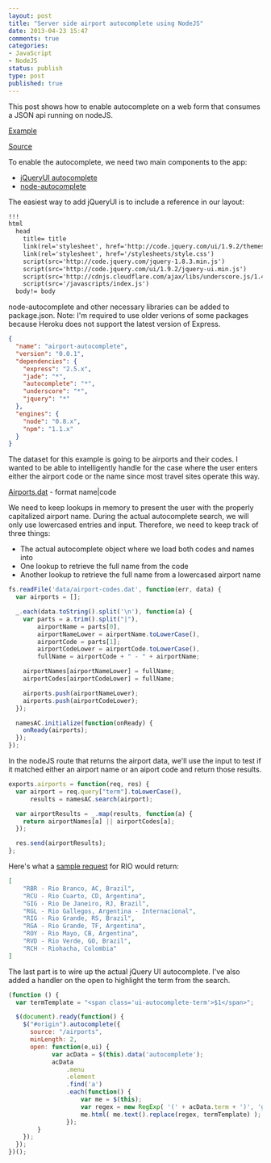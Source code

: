 ```yaml
---
layout: post
title: "Server side airport autocomplete using NodeJS"
date: 2013-04-23 15:47
comments: true
categories: 
- JavaScript 
- NodeJS
status: publish
type: post
published: true
---
```


This post shows how to enable autocomplete on a web form that consumes a JSON api running on nodeJS.

[Example](http://airport-autocomplete.herokuapp.com/)

[Source](https://github.com/skalb/airport-autocomplete)

<!--more-->

To enable the autocomplete, we need two main components to the app:

* [jQueryUI autocomplete](http://jqueryui.com/autocomplete/)
* [node-autocomplete](https://github.com/marccampbell/node-autocomplete)

The easiest way to add jQueryUI is to include a reference in our layout:

``` html layout.jade
!!!
html
  head
    title= title
    link(rel='stylesheet', href='http://code.jquery.com/ui/1.9.2/themes/base/jquery-ui.css')
    link(rel='stylesheet', href='/stylesheets/style.css')
    script(src='http://code.jquery.com/jquery-1.8.3.min.js')
    script(src='http://code.jquery.com/ui/1.9.2/jquery-ui.min.js')
    script(src='http://cdnjs.cloudflare.com/ajax/libs/underscore.js/1.4.3/underscore-min.js ')
    script(src='/javascripts/index.js')
  body!= body
```

node-autocomplete and other necessary libraries can be added to package.json. Note: I'm required to use older verions of some packages because Heroku does not support the latest version of Express.

``` json package.json
{
  "name": "airport-autocomplete",
  "version": "0.0.1",
  "dependencies": {
    "express": "2.5.x",
    "jade": "*",
    "autocomplete": "*",
    "underscore": "*",
    "jquery": "*"
  },
  "engines": {
    "node": "0.8.x",
    "npm": "1.1.x"
  }
}
```

The dataset for this example is going to be airports and their codes. I wanted to be able to intelligently handle for the case where the user enters either the airport code or the name since most travel sites operate this way.

[Airports.dat](/assets/airports.dat) - format name|code

We need to keep lookups in memory to present the user with the properly capitalized airport name. During the actual autocomplete search, we will only use lowercased entries and input. Therefore, we need to keep track of three things:

* The actual autocomplete object where we load both codes and names into
* One lookup to retrieve the full name from the code
* Another lookup to retrieve the full name from a lowercased airport name

``` javascript routes/index.js
fs.readFile('data/airport-codes.dat', function(err, data) {
  var airports = [];

  _.each(data.toString().split('\n'), function(a) {
    var parts = a.trim().split("|"),
        airportName = parts[0],
        airportNameLower = airportName.toLowerCase(),
        airportCode = parts[1];
        airportCodeLower = airportCode.toLowerCase(),
        fullName = airportCode + " - " + airportName;

    airportNames[airportNameLower] = fullName;
    airportCodes[airportCodeLower] = fullName;

    airports.push(airportNameLower);
    airports.push(airportCodeLower);
  });

  namesAC.initialize(function(onReady) {
    onReady(airports);
  });
});
```

In the nodeJS route that returns the airport data, we'll use the input to test if it matched either an airport name or an aiport code and return those results. 

``` javascript routes/index.js
exports.airports = function(req, res) {
  var airport = req.query["term"].toLowerCase(),
      results = namesAC.search(airport);

  var airportResults = _.map(results, function(a) {
    return airportNames[a] || airportCodes[a];
  });

  res.send(airportResults);
};
```
Here's what a [sample request](http://airport-autocomplete.herokuapp.com/airports?term=RIO) for RIO would return:

``` json
[
    "RBR - Rio Branco, AC, Brazil",
    "RCU - Rio Cuarto, CD, Argentina",
    "GIG - Rio De Janeiro, RJ, Brazil",
    "RGL - Rio Gallegos, Argentina - Internacional",
    "RIG - Rio Grande, RS, Brazil",
    "RGA - Rio Grande, TF, Argentina",
    "ROY - Rio Mayo, CB, Argentina",
    "RVD - Rio Verde, GO, Brazil",
    "RCH - Riohacha, Colombia"
]
```

The last part is to wire up the actual jQuery UI autocomplete. I've also added a handler on the open to highlight the term from the search.

``` javascript public/javascripts/index.js
(function () {
  var termTemplate = "<span class='ui-autocomplete-term'>$1</span>";

  $(document).ready(function() {
    $("#origin").autocomplete({
      source: "/airports",
      minLength: 2,
      open: function(e,ui) {
            var acData = $(this).data('autocomplete');
            acData
                .menu
                .element
                .find('a')
                .each(function() {
                    var me = $(this);
                    var regex = new RegExp( '(' + acData.term + ')', 'gi' );
                    me.html( me.text().replace(regex, termTemplate) );
                });
        }
    });
  });
})();
```